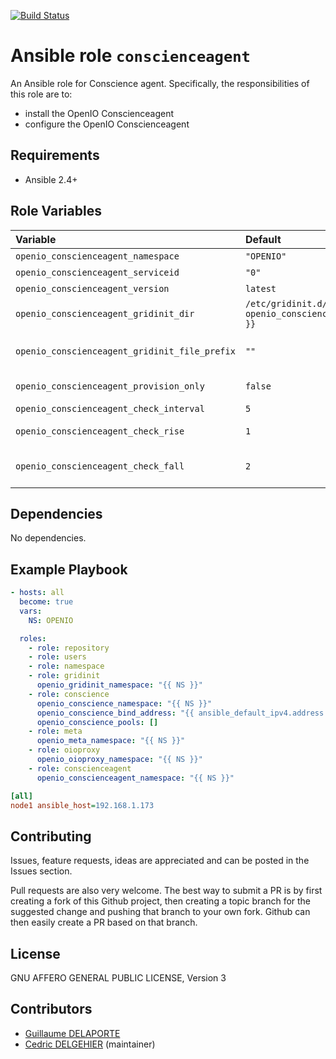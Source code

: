 [![Build Status](https://travis-ci.org/open-io/ansible-role-openio-conscienceagent.svg?branch=master)](https://travis-ci.org/open-io/ansible-role-openio-conscienceagent)
# Ansible role `conscienceagent`

An Ansible role for Conscience agent. Specifically, the responsibilities of this role are to:

- install the OpenIO Conscienceagent
- configure the OpenIO Conscienceagent

## Requirements

- Ansible 2.4+

## Role Variables


| Variable   | Default | Comments (type)  |
| :---       | :---    | :---             |
| `openio_conscienceagent_namespace` | `"OPENIO"` | Namespace |
| `openio_conscienceagent_serviceid` | `"0"` | ID in gridinit |
| `openio_conscienceagent_version` | `latest` | Install a specific version |
| `openio_conscienceagent_gridinit_dir` | `/etc/gridinit.d/{{ openio_conscienceagent_namespace }}` | Path to copy the gridinit conf |
| `openio_conscienceagent_gridinit_file_prefix` | `""` | Maybe set it to {{ openio_conscienceagent_namespace }}- for old gridinit's style |
| `openio_conscienceagent_provision_only`       | `false` | Provision only without restarting services |
| `openio_conscienceagent_check_interval`       | `5` | Check inverval in seconds |
| `openio_conscienceagent_check_rise`       | `1` | Number of consecutive successful checks to switch service status to up |
| `openio_conscienceagent_check_fall`       | `2` | Number of consecutive unsuccessful checks to switch service status to down |


## Dependencies

No dependencies.

## Example Playbook

```yaml
- hosts: all
  become: true
  vars:
    NS: OPENIO

  roles:
    - role: repository
    - role: users
    - role: namespace
    - role: gridinit
      openio_gridinit_namespace: "{{ NS }}"
    - role: conscience
      openio_conscience_namespace: "{{ NS }}"
      openio_conscience_bind_address: "{{ ansible_default_ipv4.address }}"
      openio_conscience_pools: []
    - role: meta
      openio_meta_namespace: "{{ NS }}"
    - role: oioproxy
      openio_oioproxy_namespace: "{{ NS }}"
    - role: conscienceagent
      openio_conscienceagent_namespace: "{{ NS }}"
```


```ini
[all]
node1 ansible_host=192.168.1.173
```

## Contributing

Issues, feature requests, ideas are appreciated and can be posted in the Issues section.

Pull requests are also very welcome.
The best way to submit a PR is by first creating a fork of this Github project, then creating a topic branch for the suggested change and pushing that branch to your own fork.
Github can then easily create a PR based on that branch.

## License

GNU AFFERO GENERAL PUBLIC LICENSE, Version 3

## Contributors

- [Guillaume DELAPORTE](https://github.com/GuillaumeDelaporte)
- [Cedric DELGEHIER](https://github.com/cdelgehier/) (maintainer)
